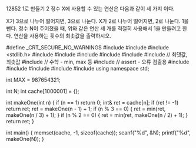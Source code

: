 12852 1로 만들기 2
정수 X에 사용할 수 있는 연산은 다음과 같이 세 가지 이다.

X가 3으로 나누어 떨어지면, 3으로 나눈다.
X가 2로 나누어 떨어지면, 2로 나눈다.
1을 뺀다.
정수 N이 주어졌을 때, 위와 같은 연산 세 개를 적절히 사용해서 1을 만들려고 한다. 연산을 사용하는 횟수의 최솟값을 출력하시오.



#define _CRT_SECURE_NO_WARNINGS
#include <numeric>
#include <cstdio>
#include <stdlib.h>
#include <iostream>
#include <cstring>
#include <string>
#include <algorithm>
#include <vector>
#include <climits>   // 최댓값, 최솟값
#include <cmath>   // 수학 - min, max 등
#include <cassert>   // assert - 오류 검출용
#include <queue>
#include <stack>
#include <deque>
#include <map>
#include <set>
using namespace std;

int MAX = 987654321;

int N;
int cache[1000001] = {};

int makeOne(int n) {
	if (n == 1)
		return 0;
	int& ret = cache[n];
	if (ret != -1)
		return ret;
	ret = makeOne(n - 1) + 1;
	if (n % 3 == 0) {
		ret = min(ret, makeOne(n / 3) + 1);
	}
	if (n % 2 == 0) {
		ret = min(ret, makeOne(n / 2) + 1);
	}
	return ret;
}

int main() {
	memset(cache, -1, sizeof(cache));
	scanf("%d", &N);
	printf("%d", makeOne(N));
}

